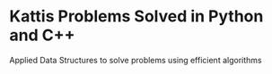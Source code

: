 # Kattis Problems Solved in Python and C++

Applied Data Structures to solve problems using efficient algorithms
